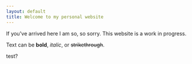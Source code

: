```yaml
---
layout: default
title: Welcome to my personal website
---
```


If you've arrived here I am so, so sorry. This website is a work in progress.


Text can be **bold**, _italic_, or ~~strikethrough~~.

test?
